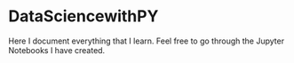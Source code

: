 # DataSciencewithPY
Here I document everything that I learn.  Feel free to go through the Jupyter Notebooks I have created. 
